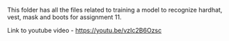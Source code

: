 This folder has all the files related to training a model to recognize hardhat, vest, mask and boots for assignment 11.

Link to youtube video - https://youtu.be/vzIc2B6Ozsc
